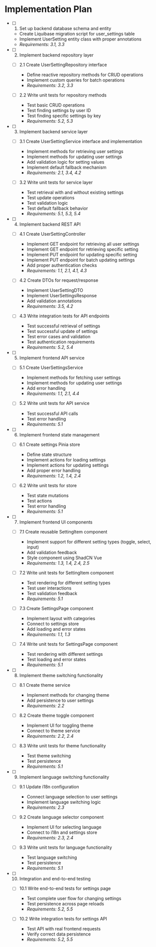# Implementation Plan

- [ ] 1. Set up backend database schema and entity
  - Create Liquibase migration script for user_settings table
  - Implement UserSetting entity class with proper annotations
  - _Requirements: 3.1, 3.3_

- [ ] 2. Implement backend repository layer
  - [ ] 2.1 Create UserSettingRepository interface
    - Define reactive repository methods for CRUD operations
    - Implement custom queries for batch operations
    - _Requirements: 3.2, 3.3_

  - [ ] 2.2 Write unit tests for repository methods
    - Test basic CRUD operations
    - Test finding settings by user ID
    - Test finding specific settings by key
    - _Requirements: 5.2, 5.3_

- [ ] 3. Implement backend service layer
  - [ ] 3.1 Create UserSettingService interface and implementation
    - Implement methods for retrieving user settings
    - Implement methods for updating user settings
    - Add validation logic for setting values
    - Implement default fallback mechanism
    - _Requirements: 2.1, 3.4, 4.2_

  - [ ] 3.2 Write unit tests for service layer
    - Test retrieval with and without existing settings
    - Test update operations
    - Test validation logic
    - Test default fallback behavior
    - _Requirements: 5.1, 5.3, 5.4_

- [ ] 4. Implement backend REST API
  - [ ] 4.1 Create UserSettingController
    - Implement GET endpoint for retrieving all user settings
    - Implement GET endpoint for retrieving specific setting
    - Implement PUT endpoint for updating specific setting
    - Implement PUT endpoint for batch updating settings
    - Add proper authentication checks
    - _Requirements: 1.1, 2.1, 4.1, 4.3_

  - [ ] 4.2 Create DTOs for request/response
    - Implement UserSettingDTO
    - Implement UserSettingsResponse
    - Add validation annotations
    - _Requirements: 3.5, 4.2_

  - [ ] 4.3 Write integration tests for API endpoints
    - Test successful retrieval of settings
    - Test successful update of settings
    - Test error cases and validation
    - Test authentication requirements
    - _Requirements: 5.2, 5.4_

- [ ] 5. Implement frontend API service
  - [ ] 5.1 Create UserSettingsService
    - Implement methods for fetching user settings
    - Implement methods for updating user settings
    - Add error handling
    - _Requirements: 1.1, 2.1, 4.4_

  - [ ] 5.2 Write unit tests for API service
    - Test successful API calls
    - Test error handling
    - _Requirements: 5.1_

- [ ] 6. Implement frontend state management
  - [ ] 6.1 Create settings Pinia store
    - Define state structure
    - Implement actions for loading settings
    - Implement actions for updating settings
    - Add proper error handling
    - _Requirements: 1.2, 1.4, 2.4_

  - [ ] 6.2 Write unit tests for store
    - Test state mutations
    - Test actions
    - Test error handling
    - _Requirements: 5.1_

- [ ] 7. Implement frontend UI components
  - [ ] 7.1 Create reusable SettingItem component
    - Implement support for different setting types (toggle, select, input)
    - Add validation feedback
    - Style component using ShadCN Vue
    - _Requirements: 1.3, 1.4, 2.4, 2.5_

  - [ ] 7.2 Write unit tests for SettingItem component
    - Test rendering for different setting types
    - Test user interactions
    - Test validation feedback
    - _Requirements: 5.1_

  - [ ] 7.3 Create SettingsPage component
    - Implement layout with categories
    - Connect to settings store
    - Add loading and error states
    - _Requirements: 1.1, 1.3_

  - [ ] 7.4 Write unit tests for SettingsPage component
    - Test rendering with different settings
    - Test loading and error states
    - _Requirements: 5.1_

- [ ] 8. Implement theme switching functionality
  - [ ] 8.1 Create theme service
    - Implement methods for changing theme
    - Add persistence to user settings
    - _Requirements: 2.2_

  - [ ] 8.2 Create theme toggle component
    - Implement UI for toggling theme
    - Connect to theme service
    - _Requirements: 2.2, 2.4_

  - [ ] 8.3 Write unit tests for theme functionality
    - Test theme switching
    - Test persistence
    - _Requirements: 5.1_

- [ ] 9. Implement language switching functionality
  - [ ] 9.1 Update i18n configuration
    - Connect language selection to user settings
    - Implement language switching logic
    - _Requirements: 2.3_

  - [ ] 9.2 Create language selector component
    - Implement UI for selecting language
    - Connect to i18n and settings store
    - _Requirements: 2.3, 2.4_

  - [ ] 9.3 Write unit tests for language functionality
    - Test language switching
    - Test persistence
    - _Requirements: 5.1_

- [ ] 10. Integration and end-to-end testing
  - [ ] 10.1 Write end-to-end tests for settings page
    - Test complete user flow for changing settings
    - Test persistence across page reloads
    - _Requirements: 5.2, 5.5_

  - [ ] 10.2 Write integration tests for settings API
    - Test API with real frontend requests
    - Verify correct data persistence
    - _Requirements: 5.2, 5.5_
